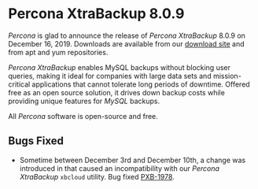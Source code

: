 # Percona XtraBackup 8.0.9

*Percona* is glad to announce the release of *Percona XtraBackup* 8.0.9 on December 16, 2019.
Downloads are available from our [download site](https://www.percona.com/downloads/Percona-XtraBackup-LATEST/) and from
apt and yum repositories.

*Percona XtraBackup* enables MySQL backups without blocking user queries, making it ideal
for companies with large data sets and mission-critical applications that cannot
tolerate long periods of downtime. Offered free as an open source solution, it
drives down backup costs while providing unique features for *MySQL* backups.

All *Percona* software is open-source and free.

## Bugs Fixed


* Sometime between December 3rd and December 10th, a change was introduced in
 that caused an incompatibility with our
*Percona XtraBackup* `xbcloud` utility. Bug fixed [PXB-1978](https://jira.percona.com/browse/PXB-1978).
